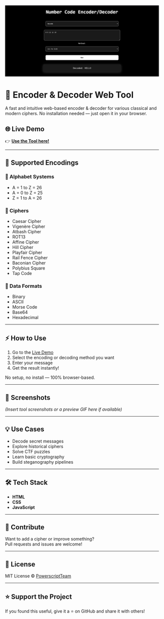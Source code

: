 ![Encoder & Decoder](https://raw.githubusercontent.com/PowerscriptTeam/Encoder-and-Decoder/refs/heads/main/tool.png)

# 🔐 Encoder & Decoder Web Tool

A fast and intuitive web-based encoder & decoder for various classical and modern ciphers. No installation needed — just open it in your browser.

## 🌐 Live Demo

👉 **[Use the Tool here!](https://encoder-decoder-swart.vercel.app/)**

---

## 🧠 Supported Encodings

### 🔢 Alphabet Systems
- A = 1 to Z = 26
- A = 0 to Z = 25
- Z = 1 to A = 26

### 🔁 Ciphers
- Caesar Cipher
- Vigenère Cipher
- Atbash Cipher
- ROT13
- Affine Cipher
- Hill Cipher
- Playfair Cipher
- Rail Fence Cipher
- Baconian Cipher
- Polybius Square
- Tap Code

### 🔣 Data Formats
- Binary
- ASCII
- Morse Code
- Base64
- Hexadecimal

---

## ⚡ How to Use

1. Go to the [Live Demo](https://encoder-decoder-swart.vercel.app/)
2. Select the encoding or decoding method you want
3. Enter your message
4. Get the result instantly!

No setup, no install — 100% browser-based.

---

## 📸 Screenshots

*(Insert tool screenshots or a preview GIF here if available)*

---

## 💡 Use Cases

- Decode secret messages
- Explore historical ciphers
- Solve CTF puzzles
- Learn basic cryptography
- Build steganography pipelines

---

## 🛠 Tech Stack

- **HTML**
- **CSS**
- **JavaScript**

---

## 🤝 Contribute

Want to add a cipher or improve something?  
Pull requests and issues are welcome!

---

## 📜 License

MIT License © [PowerscriptTeam](https://github.com/PowerscriptTeam)

---

## ⭐ Support the Project

If you found this useful, give it a ⭐ on GitHub and share it with others!
